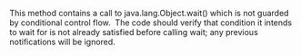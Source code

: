 This method contains a call to java.lang.Object.wait() which is not guarded by conditional control flow.  The code should verify that condition it intends to wait for is not already satisfied before calling wait; any previous notifications will be ignored.
